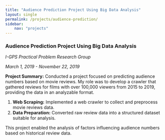 ```yaml
---
title: "Audience Prediction Project Using Big Data Analysis"
layout: single
permalink: /projects/audience-prediction/
sidebar:
    nav: "projects"
---
```


### Audience Prediction Project Using Big Data Analysis

*I-GPS Practical Problem Research Group*

*March 1, 2019 - November 22, 2019*

**Project Summary:**
Conducted a project focused on predicting audience numbers based on movie reviews. My role was to develop a crawler that gathered reviews for films with over 100,000 viewers from 2015 to 2019, providing the data in an analyzable format.

1. **Web Scraping:** Implemented a web crawler to collect and preprocess movie reviews data.
2. **Data Preparation:** Converted raw review data into a structured dataset suitable for analysis.

This project enabled the analysis of factors influencing audience numbers based on historical review data.